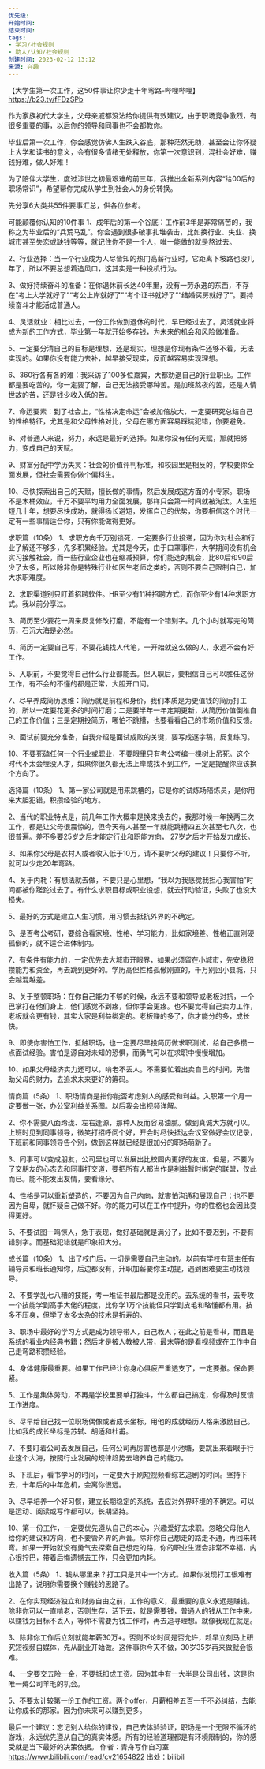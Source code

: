 ```yaml
---
优先级: 
开始时间: 
结束时间: 
tags: 
- 学习/社会规则
- 助人/认知/社会规则
创建时间: 2023-02-12 13:12
来源: 兴趣
---
```

【大学生第一次工作，这50件事让你少走十年弯路-哔哩哔哩】 https://b23.tv/fFDzSPb

作为家族初代大学生，父母亲戚都没法给你提供有效建议，由于职场竞争激烈，有很多重要的事，以后你的领导和同事也不会都教你。

毕业后第一次工作，你会感觉仿佛人生跌入谷底，那种茫然无助，甚至会让你怀疑上大学和读书的意义，会有很多情绪无处释放，你第一次意识到，混社会好难，赚钱好难，做人好难！


为了陪伴大学生，度过涉世之初最艰难的前三年，我推出全新系列内容“给00后的职场常识”，希望帮你完成从学生到社会人的身份转换。

先分享6大类共55件要事汇总，供各位参考。


可能颠覆你认知的10件事
1、成年后的第一个谷底：工作前3年是非常痛苦的，我称之为毕业后的“兵荒马乱”。你会遇到很多破事扎堆袭击，比如换行业、失业、换城市甚至失恋或缺钱等等，就记住你不是一个人，唯一能做的就是熬过去。

2、行业选择：当一个行业成为人尽皆知的热门高薪行业时，它距离下坡路也没几年了，所以不要总想着追风口，这其实是一种投机行为。

3、做好持续奋斗的准备：在你退休前长达40年里，没有一劳永逸的东西，不存在“考上大学就好了”“考公上岸就好了”“考个证书就好了”“结婚买房就好了”。要持续奋斗才能活成普通人。

4、灵活就业：相比过去，一份工作做到退休的时代，早已经过去了。灵活就业将成为新的工作方式，毕业第一年就开始多存钱，为未来的机会和风险做准备。

5、一定要分清自己的目标是理想，还是现实。理想是你现有条件还够不着，无法实现的。如果你没有能力去补，越早接受现实，反而越容易实现理想。

6、360行各有各的难：我采访了100多位嘉宾，大都劝退自己的行业职业。工作都是要吃苦的，你一定要了解，自己无法接受哪种苦。是加班熬夜的苦，还是人情世故的苦，还是钱少收入低的苦。

7、命运要素：到了社会上，“性格决定命运”会被加倍放大，一定要研究总结自己的性格特征，尤其是和父母性格对比，父母在哪方面容易踩坑犯错，你要避免。

8、对普通人来说，努力，永远是最好的选择。如果你没有任何天赋，那就把努力，变成自己的天赋。

9、财富分配中学历失灵：社会的价值评判标准，和校园里是相反的，学校要你全面发展，但社会需要你做个偏科生。

10、尽快探索出自己的天赋，擅长做的事情，然后发展成这方面的小专家。职场不是木桶效应，千万不要平均用力全面发展，那样只会第一时间就被淘汰。人生短短几十年，想要尽快成功，就得扬长避短，发挥自己的优势，你要相信这个时代一定有一些事情适合你，只有你能做得更好。


求职篇（10条）
1、求职方向千万别锁死，一定要多行业投递，因为你对社会和行业了解还不够多，先多积累经验。尤其是今天，由于口罩事件，大学期间没有机会实习接触社会，而一些行业企业也在缩减预算，你们能选的机会，比80后和90后少了太多，所以除非你是特殊行业如医生老师之类的，否则不要自己限制自己，加大求职难度。

2、求职渠道别只盯着招聘软件。HR至少有11种招聘方式，而你至少有14种求职方式。我以前分享过。

3、简历至少要花一周来反复修改打磨，不能有一个错别字。几个小时就写完的简历，石沉大海是必然。

4、简历一定要自己写，不要花钱找人代笔，一开始就这么做的人，永远不会有好工作。

5、入职前，不要觉得自己什么行业都能去。但入职后，要相信自己可以胜任这份工作，有不会的不懂的都是正常，大胆开口问。

7、尽早养成简历思维：简历就是前程和身价，我们本质是为更值钱的简历打工的，所以一定要花更多的时间打磨；二是要半年一年定期更新，从简历价值倒推自己的工作价值；三是定期投简历，哪怕不跳槽，也要看看自己的市场价值和反馈。

9、面试前要充分准备，自我介绍是面试成败的关键，要写成逐字稿，反复练习。

10、不要死磕任何一个行业或职业，不要眼里只有考公考编一棵树上吊死。这个时代不太会埋没人才，如果你很久都无法上岸或找不到工作，一定是提醒你应该换个方向了。


选择篇（10条）
1、第一家公司就是用来跳槽的，它是你的试炼场陪练员，是你用来大胆犯错，积攒经验的地方。

2、当代的职业特点是，前几年工作大概率是换来换去的，我那时候一年换两三次工作，都是让父母很震惊的，但今天有人甚至一年就能跳槽四五次甚至七八次，也很普遍。差不多要25岁之后才能定行业和职能方向， 27岁之后才开始发力成长。

3、如果你父母是农村人或者收入低于10万，请不要听父母的建议！只要你不听，就可以少走20年弯路。

4、关于内耗：有想法就去做，不要只是心里想，“我以为我感觉我担心我害怕”时间都被你蹉跎过去了。有什么求职目标或职业设想，就去行动验证，失败了也没大损失。

5、最好的方式是建立人生习惯，用习惯去抵抗外界的不确定。

6、是否考公考研，要综合看家境、性格、学习能力，比如家境差、性格正直刚硬孤僻的，就不适合进体制内。

7、有条件有能力的，一定优先去大城市开眼界，如果必须留在小城市，先安稳积攒能力和资金，再去跳到更好的。学历高但性格孤傲刚直的，千万别回小县城，只会越混越差。

8、关于整顿职场：在你自己能力不够的时候，永远不要和领导或老板对抗，一个巴掌打在他们身上，他们感觉不到疼，但你手会更疼。也不要觉得自己卖力工作，老板就会更有钱，其实大家是利益绑定的。老板赚的多了，你才能分的多，成长快。

9、即使你害怕工作，抵触职场，也一定要尽早投简历做求职测试，给自己多攒一点面试经验。害怕是源自对未知的恐惧，而勇气可以在求职中慢慢增加。

10、如果父母经济实力还可以，啃老不丢人。不需要忙着出卖自己的时间，先借助父母的财力，去追求未来更好的筹码。


情商篇（5条）
1、职场情商是指你能否考虑别人的感受和利益。入职第一个月一定要做一张，办公室利益关系图。以后我会出视频详解。

2、你不需要八面玲珑、左右逢源，那种人反而容易油腻。做到真诚大方就可以。上班时见到同事领导，微笑打招呼问个好，开会时尽快抵达会议室做好会议记录，下班前和同事领导告个别，做到这样就已经是很加分的职场萌新了。

3、同事可以变成朋友，公司里也可以发展出比校园内更好的友谊，但是，不要为了交朋友的心态去和同事打交道，要把所有人都当作是利益暂时绑定的联盟，仅此而已。能不能发出友情，要看缘分。

4、性格是可以重新塑造的，不要因为自己内向，就害怕沟通和展现自己；也不要因为自卑，就怀疑自己做不好。你的能力可以在工作中提升，你的性格也会因此变得更好。

5、不要试图一鸣惊人，急于表现，做好基础就是满分了，比如不要迟到，不要有错别字。而基础犯错就是印象扣大分。


成长篇（10条）
1、出了校门后，一切是需要自己主动的。以前有学校有班主任有辅导员和班长通知你，后边都没有，升职加薪要你主动提，遇到困难要主动找领导。

2、不要学乱七八糟的技能，考一堆证书最后都是没用的。去系统的看书，去专攻一个技能学到高手大佬的程度，比你学1万个技能但只学到皮毛和略懂都有用。技多不压身，但学了太多太杂的技术是折寿的。

3、职场中最好的学习方式是成为领导带人，自己教人；在此之前是看书，而且是系统的看业内经典书籍；然后才是被人教被人带，最末等的是看视频或在工作中自己走弯路积攒经验。

4、身体健康最重要。如果工作已经让你身心俱疲严重透支了，一定要撤。保命要紧。

5、工作是集体劳动，不再是学校里要单打独斗，什么都自己搞定，你得及时反馈工作进度。

6、尽早给自己找一位职场偶像或者成长坐标，用他的成就经历人格来激励自己。比如我的成长坐标是苏轼、胡适和杜甫。

7、不要盯着公司去发展自己，任何公司再厉害也都是小池塘，要跳出来着眼于行业这个大海，按照行业发展的规律趋势去培养自己的能力。

8、下班后，看书学习的时间，一定要大于刷短视频看综艺追剧的时间。坚持下去，十年后的中年危机，会离你很远。

9、尽早培养一个好习惯，建立长期稳定的系统，去应对外界环境的不确定。可以是运动、阅读或写作都可以，长期坚持。

10、第一份工作，一定要优先遵从自己的本心，兴趣爱好去求职。忽略父母他人给你的建议和方向，也不要管外界的声音。除非你自己想走的路走不通，再回来转弯。如果一开始就没有勇气去探索自己想走的路，你的职业生涯会非常不幸福，内心很拧巴，带着后悔遗憾去工作，只会更加内耗。


收入篇（5条）
1、钱从哪里来？打工只是其中一个方式。如果你发现打工很难有出路了，说明你需要换个赚钱的思路了。

2、在你实现经济独立和财务自由之前，工作的意义，最重要的意义永远是赚钱。除非你可以一直啃老，否则生存，活下去，就是需要钱，普通人的钱从工作中来。以赚钱为目标不丢人，等你不需要为钱工作时，再去追寻理想。就像我现在就是。

3、除非你工作后立刻就能年薪30万+。否则不论时间是否允许，趁早立刻马上研究短视频自媒体，先从副业开始做。这件事你今天不做，30岁35岁再来做就会很难。

4、一定要交五险一金，不要抵扣成工资。因为其中有一大半是公司出钱，这是你唯一薅公司羊毛的机会。

5、不要太计较第一份工作的工资。两个offer，月薪相差五百一千不必纠结，去能让你成长的那家。因为你未来可以赚到更多。


最后一个建议：忘记别人给你的建议，自己去体验验证，职场是一个无限不循环的游戏，永远优先遵从自己的真实体感。所有的经验道理都是有环境限制的，你的感受就是当下最好的决策依据。 作者：青舟写作自习室 https://www.bilibili.com/read/cv21654822 出处：bilibili

